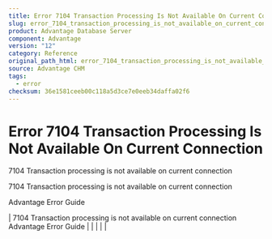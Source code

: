 ```yaml
---
title: Error 7104 Transaction Processing Is Not Available On Current Connection
slug: error_7104_transaction_processing_is_not_available_on_current_connection
product: Advantage Database Server
component: Advantage
version: "12"
category: Reference
original_path_html: error_7104_transaction_processing_is_not_available_on_current_connection.htm
source: Advantage CHM
tags:
  - error
checksum: 36e1581ceeb00c118a5d3ce7e0eeb34daffa02f6
---
```


# Error 7104 Transaction Processing Is Not Available On Current Connection

7104 Transaction processing is not available on current connection

7104 Transaction processing is not available on current connection

Advantage Error Guide

| 7104 Transaction processing is not available on current connection  Advantage Error Guide |  |  |  |  |
